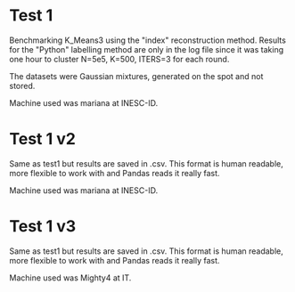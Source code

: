 # Test 1
Benchmarking K_Means3 using the "index" reconstruction method.
Results for the "Python" labelling method are only in the log file
since it was taking one hour to cluster N=5e5, K=500, ITERS=3 for
each round.

The datasets were Gaussian mixtures, generated on the spot and not stored.

Machine used was mariana at INESC-ID.

# Test 1 v2
Same as test1 but results are saved in .csv. This format is human readable, more flexible to work with and Pandas reads it really fast.

Machine used was mariana at INESC-ID.

# Test 1 v3
Same as test1 but results are saved in .csv. This format is human readable, more flexible to work with and Pandas reads it really fast.

Machine used was Mighty4 at IT.